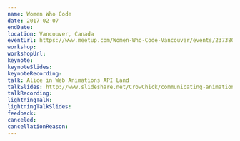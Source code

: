 ```yaml
---
name: Women Who Code
date: 2017-02-07
endDate:
location: Vancouver, Canada
eventUrl: https://www.meetup.com/Women-Who-Code-Vancouver/events/237380183/
workshop:
workshopUrl:
keynote:
keynoteSlides:
keynoteRecording:
talk: Alice in Web Animations API Land
talkSlides: http://www.slideshare.net/CrowChick/communicating-animation-slides
talkRecording:
lightningTalk:
lightningTalkSlides:
feedback:
canceled:
cancellationReason:
---
```

